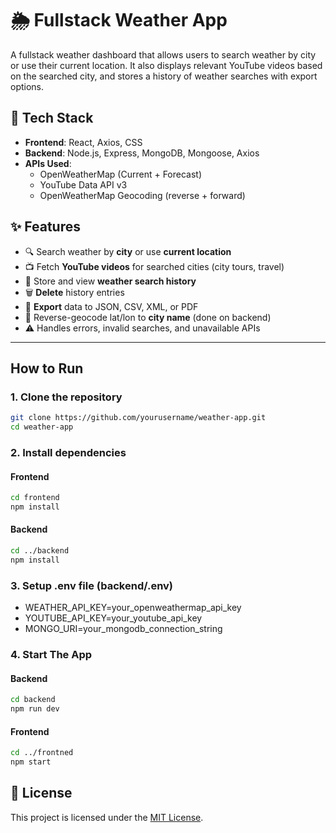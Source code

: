 # 🌦️ Fullstack Weather App

A fullstack weather dashboard that allows users to search weather by city or use their current location. It also displays relevant YouTube videos based on the searched city, and stores a history of weather searches with export options.

## 🔧 Tech Stack

- **Frontend**: React, Axios, CSS
- **Backend**: Node.js, Express, MongoDB, Mongoose, Axios
- **APIs Used**:
  - OpenWeatherMap (Current + Forecast)
  - YouTube Data API v3
  - OpenWeatherMap Geocoding (reverse + forward)

## ✨ Features

- 🔍 Search weather by **city** or use **current location**
- 📺 Fetch **YouTube videos** for searched cities (city tours, travel)
- 🧾 Store and view **weather search history**
- 🗑️ **Delete** history entries
- 📁 **Export** data to JSON, CSV, XML, or PDF
- 📍 Reverse-geocode lat/lon to **city name** (done on backend)
- ⚠️ Handles errors, invalid searches, and unavailable APIs

---

## How to Run

### 1. Clone the repository
```bash
git clone https://github.com/yourusername/weather-app.git
cd weather-app
``` 

### 2. Install dependencies
#### Frontend
```bash
cd frontend
npm install
```
#### Backend
``` bash
cd ../backend
npm install
```
### 3. Setup .env file (backend/.env)
  - WEATHER_API_KEY=your_openweathermap_api_key
  - YOUTUBE_API_KEY=your_youtube_api_key
  - MONGO_URI=your_mongodb_connection_string

### 4. Start The App
#### Backend
```bash
cd backend
npm run dev
```
#### Frontend
``` bash
cd ../frontned
npm start
```

## 📄 License

This project is licensed under the [MIT License](LICENSE).
